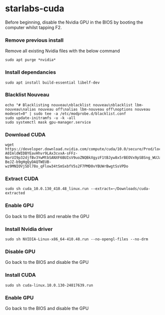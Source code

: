 # starlabs-cuda

Before beginning, disable the Nvidia GPU in the BIOS by booting the computer whilst tapping F2.

### Remove previous install
Remove all existing Nvidia files with the below command
```
sudo apt purge *nvidia*
```
### Install dependancies
```
sudo apt install build-essential libelf-dev
```
### Blacklist Nouveau
```
echo "# Blacklisting nouveau\nblacklist nouveau\nblacklist lbm-nouveau\nalias nouveau off\nalias lbm-nouveau off\noptions nouveau modeset=0" | sudo tee -a /etc/modprobe.d/blacklist.conf
sudo update-initramfs -u -k -all
sudo systemctl mask gpu-manager.service
```

### Download CUDA
```
wget https://developer.download.nvidia.com/compute/cuda/10.0/secure/Prod/local_installers/cuda_10.0.130_410.48_linux.run?A0ImldWIDBYEavHhvr9LAx3cvxA-sFFz-NorUI9p32djfBv3YwMtbSANXF6BUIsV9uoZNQBkXgyzF1tBJyw8x5rBEOVx9pSBSng_WUJaNYlDC-BeJZ-b9gHgQyDAQTWEUB-wz9MNIOVjSDl78o_qFlow34tSmSxbfV5s2F7PMD0vYBUWrBwgtSsVPDo
```

### Extract CUDA
```
sudo sh cuda_10.0.130_410.48_linux.run --extract=~/Downloads/cuda-extracted
```

### Enable GPU
Go back to the BIOS and renable the GPU

### Install Nvidia driver
```
sudo sh NVIDIA-Linux-x86_64-410.48.run --no-opengl-files --no-drm
```

### Disable GPU
Go back to the BIOS and disable the GPU

### Install CUDA
```
sudo sh cuda-linux.10.0.130-24817639.run
```

### Enable GPU
Go back to the BIOS and disable the GPU

